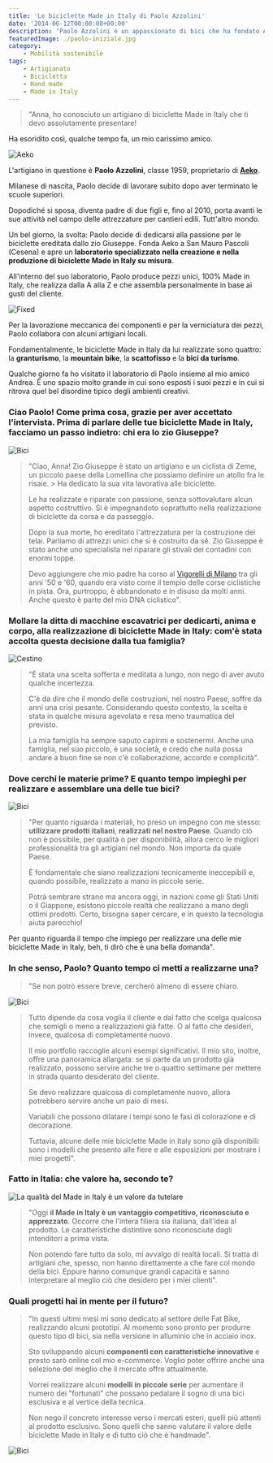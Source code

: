 ```yaml
---
title: 'Le biciclette Made in Italy di Paolo Azzolini'
date: '2014-06-12T00:00:08+00:00'
description: 'Paolo Azzolini è un appassionato di bici che ha fondato Aeko, un marchio di biciclette Made in Italy'
featuredImage: ./paolo-iniziale.jpg
category:
    - Mobilità sostenibile
tags:
    - Artigianato
    - Bicicletta
    - Hand made
    - Made in Italy
---
```


> "Anna, ho conosciuto un artigiano di biciclette Made in Italy che ti devo assolutamente presentare!

Ha esoridito così, qualche tempo fa, un mio carissimo amico.

![Aeko](./logo-aeko.png)

L'artigiano in questione è **Paolo Azzolini**, classe 1959, proprietario di **[Aeko](http://www.aeko.it/)**.

Milanese di nascita, Paolo decide di lavorare subito dopo aver terminato le scuole superiori.

Dopodiché si sposa, diventa padre di due figli e, fino al 2010, porta avanti le sue attività nel campo delle attrezzature per cantieri edili. Tutt'altro mondo.

Un bel giorno, la svolta: Paolo decide di dedicarsi alla passione per le biciclette ereditata dallo zio Giuseppe. Fonda Aeko a San Mauro Pascoli (Cesena) e apre un **laboratorio specializzato nella creazione e nella produzione di biciclette Made in Italy su misura**.

All'interno del suo laboratorio, Paolo produce pezzi unici, 100% Made in Italy, che realizza dalla A alla Z e che assembla personalmente in base ai gusti del cliente.

![Fixed](./fixed-da-dietro.jpg)

Per la lavorazione meccanica dei componenti e per la verniciatura dei pezzi, Paolo collabora con alcuni artigiani locali.

Fondamentalmente, le biciclette Made in Italy da lui realizzate sono quattro: la **granturismo**, la **mountain bike**, la **scattofisso** e la **bici da turismo**.

Qualche giorno fa ho visitato il laboratorio di Paolo insieme al mio amico Andrea. È uno spazio molto grande in cui sono esposti i suoi pezzi e in cui si ritrova quel bel disordine tipico degli ambienti creativi.

### Ciao Paolo! Come prima cosa, grazie per aver accettato l'intervista. Prima di parlare delle tue biciclette Made in Italy, facciamo un passo indietro: chi era lo zio Giuseppe?

![Bici](./bici-3.jpg)

> "Ciao, Anna! Zio Giuseppe è stato un artigiano e un ciclista di Zeme, un piccolo paese della Lomellina che possiamo definire un atollo fra le risaie. > Ha dedicato la sua vita lavorativa alle biciclette.
>
> Le ha realizzate e riparate con passione, senza sottovalutare alcun aspetto costruttivo. Si è impegnandoto soprattutto nella realizzazione di biciclette da corsa e da passeggio.
>
> Dopo la sua morte, ho ereditato l'attrezzatura per la costruzione dei telai. Parliamo di attrezzi unici che si è costruito da sé. Zio Giuseppe è stato anche uno specialista nel riparare gli stivali dei contadini con enormi toppe.
>
> Devo aggiungere che mio padre ha corso al [Vigorelli di Milano](http://www.milanosport.it/impianto/49/maspes-vigorelli/) tra gli anni '50 e '60, quando era visto come il tempio delle corse ciclistiche in pista. Ora, purtroppo, è abbandonato e in disuso da molti anni. Anche questo è parte del mio DNA ciclistico".

### Mollare la ditta di macchine escavatrici per dedicarti, anima e corpo, alla realizzazione di biciclette Made in Italy: com'è stata accolta questa decisione dalla tua famiglia?

![Cestino](./cestino-profilo.jpg)

> "È stata una scelta sofferta e meditata a lungo, non nego di aver avuto qualche incertezza.
>
> C'è da dire che il mondo delle costruzioni, nel nostro Paese, soffre da anni una crisi pesante. Considerando questo contesto, la scelta è stata in qualche misura agevolata e resa meno traumatica del previsto.
>
> La mia famiglia ha sempre saputo capirmi e sostenermi. Anche una famiglia, nel suo piccolo, è una società, e credo che nulla possa andare a buon fine se non c'è collaborazione, accordo e complicità".

### Dove cerchi le materie prime? E quanto tempo impieghi per realizzare e assemblare una delle tue bici?

![Bici](./bici-2.jpg)

> "Per quanto riguarda i materiali, ho preso un impegno con me stesso: **utilizzare prodotti italiani**, **realizzati nel nostro Paese**. Quando ciò non è possibile, per qualità o per disponibilità, allora cerco le migliori professionalità tra gli artigiani nel mondo. Non importa da quale Paese.
>
> È fondamentale che siano realizzazioni tecnicamente ineccepibili e, quando possibile, realizzate a mano in piccole serie.
>
> Potrà sembrare strano ma ancora oggi, in nazioni come gli Stati Uniti o il Giappone, esistono piccole realtà che realizzano a mano degli ottimi prodotti. Certo, bisogna saper cercare, e in questo la tecnologia aiuta parecchio!
>
Per quanto riguarda il tempo che impiego per realizzare una delle mie biciclette Made in Italy, beh, ti dirò che è una bella domanda".

### In che senso, Paolo? Quanto tempo ci metti a realizzarne una?

> "Se non potrò essere breve, cercherò almeno di essere chiaro.

![Bici](./bici-2.jpg)

> Tutto dipende da cosa voglia il cliente e dal fatto che scelga qualcosa che somigli o meno a realizzazioni già fatte. O al fatto che desideri, invece, qualcosa di completamente nuovo.
>
> Il mio portfolio raccoglie alcuni esempi significativi. Il mio sito, inoltre, offre una panoramica allargata: se si parte da un prodotto già realizzato, possono servire anche tre o quattro settimane per mettere in strada quanto desiderato del cliente.
>
> Se devo realizzare qualcosa di completamente nuovo, allora potrebbero servire anche un paio di mesi.
>
> Variabili che possono dilatare i tempi sono le fasi di colorazione e di decorazione.
>
> Tuttavia, alcune delle mie biciclette Made in Italy sono già disponibili: sono i modelli che presento alle fiere e alle esposizioni per mostrare i miei progetti".

### Fatto in Italia: che valore ha, secondo te?

![La qualità del Made in Italy è un valore da tutelare](./saldatura.jpg)

> "Oggi **il Made in Italy è un vantaggio competitivo, riconosciuto e apprezzato**. Occorre che l'intera filiera sia italiana, dall'idea al prodotto. Le caratteristiche distintive sono riconosciute dagli intenditori a prima vista.
>
> Non potendo fare tutto da solo, mi avvalgo di realtà locali. Si tratta di artigiani che, spesso, non hanno direttamente a che fare col mondo della bici. Eppure hanno comunque grandi capacità e sanno interpretare al meglio ciò che desidero per i miei clienti".

### Quali progetti hai in mente per il futuro?

> "In questi ultimi mesi mi sono dedicato al settore delle Fat Bike, realizzando alcuni prototipi. Al momento sono pronto per produrre questo tipo di bici, sia nella versione in alluminio che in acciaio inox.
>
> Sto sviluppando alcuni **componenti con caratteristiche innovative** e presto sarò online col mio e-commerce. Voglio poter offrire anche una selezione del meglio che il mercato offre attualmente.
>
> Vorrei realizzare alcuni **modelli in piccole serie** per aumentare il numero dei "fortunati" che possano pedalare il sogno di una bici esclusiva e al vertice della tecnica.
>
> Non nego il concreto interesse verso i mercati esteri, quelli più attenti al prodotto esclusivo. Sono quelli che sanno valutare il valore delle biciclette Made in Italy e di tutto ciò che è handmade".

![Bici](./bici-1.jpg)
